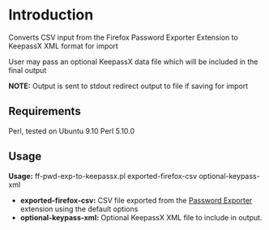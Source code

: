 # Introduction #

Converts CSV input from the Firefox Password Exporter Extension to KeepassX XML format for import

User may pass an optional KeepassX data file which will be included in the final output

**NOTE:** Output is sent to stdout redirect output to file if saving for import


## Requirements ##

Perl, tested on Ubuntu 9.10 Perl 5.10.0

## Usage ##
**Usage:** ff-pwd-exp-to-keepassx.pl exported-firefox-csv optional-keypass-xml
  * **exported-firefox-csv:** CSV file exported from the [Password Exporter](https://addons.mozilla.org/en-US/firefox/addon/2848/) extension using the default options
  * **optional-keypass-xml:** Optional KeepassX XML file to include in output.